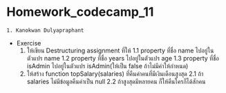 # Homework_codecamp_11
    1. Kanokwan Dulyapraphant
- Exercise
    1. ให้เขียน Destructuring assignment ที่ให้ 
        1.1 property ที่ชื่อ name ไปอยู่ในตัวแปร name
        1.2 property ที่ชื่อ years ไปอยู่ในตัวแปร age
        1.3 property ที่ชื่อ isAdmin ไปอยู่ในตัวแปร isAdmin(ให้เป็น false ถ้าไม่มีค่าให้กำหนด)
    2. ให้สร้าง function topSalary(salaries) ที่คืนค่าคนที่มีเงินเดือนสูงสุด
        2.1 ถ้า salaries ไม่มีข้อมูลคืนค่าเป็น null
        2.2 ถ้าสูงสุดมีหลายคน ก็ให้คืนใครก็ได้สักคน